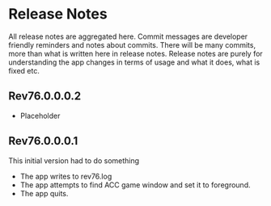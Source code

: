 # Release Notes

All release notes are aggregated here. Commit messages are developer friendly reminders and notes about commits. There will be many commits, more than what is written here in release notes.
Release notes are purely for understanding the app changes in terms of usage and what it does, what is fixed etc.


## Rev76.0.0.0.2

- Placeholder


## Rev76.0.0.0.1

This initial version had to do something

- The app writes to rev76.log
- The app attempts to find ACC game window and set it to foreground.
- The app quits.